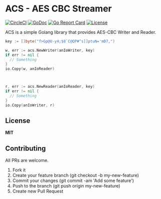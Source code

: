 # ACS - AES CBC Streamer

[![CircleCI](https://circleci.com/gh/mdouchement/acs.svg?style=shield)](https://circleci.com/gh/mdouchement/acs)
[![GoDoc](https://img.shields.io/badge/godoc-reference-blue.svg)](https://godoc.org/github.com/mdouchement/acs)
[![Go Report Card](https://goreportcard.com/badge/github.com/mdouchement/acs)](https://goreportcard.com/report/github.com/mdouchement/acs)
[![License](https://img.shields.io/github/license/mdouchement/acs.svg)](http://opensource.org/licenses/MIT)

ACS is a simple Golang library that provides AES-CBC Writer and Reader.

```go
key := []byte("f>Gp@U-y4;$8`C@QP#^s]]ptuN='mD7,")

w, err := acs.NewWriter(anIoWriter, key)
if err != nil {
  // Something
}
io.Copy(w, anIoReader)



r, err := acs.NewReader(anIoReader, key)
if err != nil {
  // Something
}
io.Copy(anIoWriter, r)
```


## License

**MIT**


## Contributing

All PRs are welcome.

1. Fork it
2. Create your feature branch (git checkout -b my-new-feature)
3. Commit your changes (git commit -am 'Add some feature')
5. Push to the branch (git push origin my-new-feature)
6. Create new Pull Request

